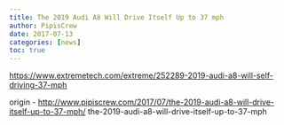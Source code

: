 ```yaml
---
title: The 2019 Audi A8 Will Drive Itself Up to 37 mph
author: PipisCrew
date: 2017-07-13
categories: [news]
toc: true
---
```


https://www.extremetech.com/extreme/252289-2019-audi-a8-will-self-driving-37-mph

origin - http://www.pipiscrew.com/2017/07/the-2019-audi-a8-will-drive-itself-up-to-37-mph/ the-2019-audi-a8-will-drive-itself-up-to-37-mph